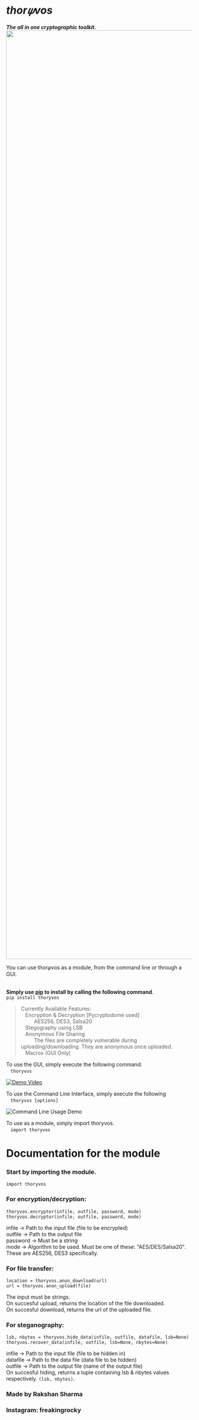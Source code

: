 # ***thor𝜓vos***
***The all in one cryptographic toolkit.***\
<img src="https://i.imgur.com/NvivAey.gif" width=2500 />

You can use thor𝜓vos as a module, from the command line or through a GUI.

\
**Simply use [pip](https://pypi.org/project/thoryvos/) to install by calling the following command**.\
`pip install thoryvos`


> Currently Available Features:  \
&nbsp;&nbsp;&nbsp;Encryption & Decryption  [Pycryptodome used]\
&nbsp;&nbsp;&nbsp;&nbsp;&nbsp;&nbsp;&nbsp;&nbsp;&nbsp;AES256, DES3, Salsa20  \
&nbsp;&nbsp;&nbsp;Stegography using LSB\
&nbsp;&nbsp;&nbsp;Anonymous File Sharing\
&nbsp;&nbsp;&nbsp;&nbsp;&nbsp;&nbsp;&nbsp;&nbsp;&nbsp;The files are completely vulnerable during uploading/downloading. They are anonymous once uploaded.\
&nbsp;&nbsp;&nbsp;Macros (GUI Only)

To use the GUI, simply execute the following command:\
&nbsp;&nbsp;&nbsp;```thoryvos```

[![Demo Video](https://i.imgur.com/hgJ50EK.png)]()

To use the Command Line Interface, simply execute the following
&nbsp;&nbsp;&nbsp;```thoryvos [options]```

![Command Line Usage Demo](https://i.imgur.com/jhptGz2.png)

To use as a module, simply import thoryvos.\
&nbsp;&nbsp;&nbsp;```import thoryvos```

# Documentation for the module
### Start by importing the module.
```
import thoryvos
```

### For encryption/decryption:
```
thoryvos.encryptor(infile, outfile, password, mode)
thoryvos.decryptor(infile, outfile, password, mode)
```
infile -> Path to the input file (file to be encrypted)\
outfile -> Path to the output file \
password -> Must be a string\
mode -> Algorithm to be used. Must be one of these: "AES/DES/Salsa20". These are AES256, DES3 specifically.

### For file transfer:
```
location = thoryvos.anon_download(url)
url = thoryvos.anon_upload(file)
```
The input must be strings.\
On succesful upload, returns the location of the file downloaded.\
On succesful download, returns the url of the uploaded file.

### For steganography:
```
lsb, nbytes = thoryvos.hide_data(infile, outfile, datafile, lsb=None)
thoryvos.recover_data(infile, outfile, lsb=None, nbytes=None)
```
infile -> Path to the input file (file to be hidden in)\
datafile -> Path to the data file (data file to be hidden)\
outfile -> Path to the output file (name of the output file)\
On succesful hiding, returns a tuple containing lsb & nbytes values respectively. `(lsb, nbytes)`.

### Made by Rakshan Sharma
### Instagram: freakingrocky
